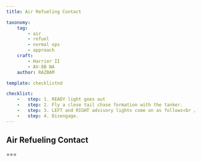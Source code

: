 ```yaml
---
title: Air Refueling Contact

taxonomy:
    tag:
        - air
        - refuel
        - normal ops
        - approach
    craft:
        - Harrier II
        - AV-8B NA
    author: RAZBAM

template: checklistnd

checklist:
    -   step: 1. READY light goes out 
    -   step: 2. Fly a close tail chase formation with the tanker. 
    -   step: 3. LEFT and RIGHT advisory lights come on as follows<br />a. With no external tanks.<br />Flashing when internal wing tanks are full.<br />b. With two external tanks<br />Flashing when the external tanks are full.<br />c. With four external tanks<br />Steady when the inboard external tanks are full and flashing when the outboard external tanks are full. 
    -   step: 4. Disengage.
---
```


## Air Refueling Contact

===



